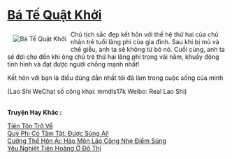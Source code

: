 <a href="https://truyentiki.com/ba-te-quat-khoi.33928/" title="Bá Tế Quật Khởi"><h1>Bá Tế Quật Khởi</h1></a><div style="display:table"><img align="right" style="float: left; padding: 10px;" src="https://truyentiki.com/a/img/str/src/33928.jpg" alt="Bá Tế Quật Khởi">Chủ tịch sắc đẹp kết hôn với thế hệ thứ hai của chủ nhân trẻ tuổi lãng phí của gia đình. Sau khi bị mù và chế giễu, anh ta sẽ không từ bỏ nó. Cuối cùng, anh ta sẽ đợi cho đến khi ông chủ trẻ thứ hai lãng phí trong vài năm, khuấy động tình hình và đạt được người chồng mạnh nhất! <p></p> Kết hôn với bạn là điều đúng đắn nhất tôi đã làm trong cuộc sống của mình <p></p> (Lao Shi WeChat số công khai: mmdls17k Weibo: Real Lao Shi)</div><p><br><b>Truyện Hay Khác :</b></p><a href="https://truyentiki.com/tien-ton-tro-ve.33927/" alt="Tiên Tôn Trở Về">Tiên Tôn Trở Về</a><br/><a href="https://github.com/nownovels/top500/tree/master/truyenhay/33863/" alt="Quý Phi Có Tâm Tật, Được Sủng Ái!">Quý Phi Có Tâm Tật, Được Sủng Ái!</a><br/><a href="https://github.com/nownovels/top500/tree/master/truyenhay/33471/" alt="Cường Thế Hôn Ái: Hào Môn Lão Công Nhẹ Điểm Sủng">Cường Thế Hôn Ái: Hào Môn Lão Công Nhẹ Điểm Sủng</a><br/><a href="https://github.com/nownovels/top500/tree/master/truyenhay/33798/" alt="Yêu Nghiệt Tiên Hoàng Ở Đô Thị">Yêu Nghiệt Tiên Hoàng Ở Đô Thị</a><br/>